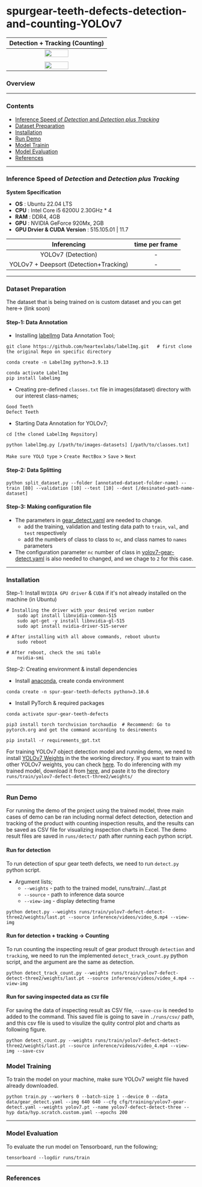 # spurgear-teeth-defects-detection-and-counting-YOLOv7

|    Detection + Tracking (Counting)       | 
|            :---:          | 
|    	<img src="https://github.com/ThuraTunScibotics/spurgear-teeth-defects-detection-and-tracking-with-YOLOv7-DeepSort/blob/main/assets/detect_track_count_2.gif" height="50%" width="50%">	     | 
|			|				|
|      <img src="https://github.com/ThuraTunScibotics/spurgear-teeth-defects-detection-and-tracking-with-YOLOv7-DeepSort/blob/main/assets/detect_track_count_1.gif" height="50%" width="50%">       | 


### Overview


-------------------------------------------------------------
### Contents

* [Inference Speed of _Detection_ and _Detection plus Tracking_](#inference-speed-of-detection-and-detection-plus-tracking)  
* [Dataset Preparation](#dataset-preparation)
* [Installation](#installation)
* [Run Demo](#run-demo)
* [Model Trainin](#model-training)
* [Model Evaluation](#model-evaluation)
* [References](#references)

-------------------------------------------------------------
### Inference Speed of _Detection_ and _Detection plus Tracking_

**System Specification**
* **OS** : Ubuntu 22.04 LTS
* **CPU** : Intel Core i5 6200U 2.30GHz * 4
* **RAM** : DDR4, 4GB 
* **GPU** : NVIDIA GeForce 920Mx, 2GB
* **GPU Drvier & CUDA Version** : 515.105.01 | 11.7

|     Inferencing       |      time per frame       | 
|        :---:          |     :---:      | 
| YOLOv7 (Detection)                |       -        | 
| YOLOv7 + Deepsort (Detection+Tracking)    |       -        | 

-----------------------------------------------------------
### Dataset Preparation
The dataset that is being trained on is custom dataset and you can get here-> (link soon)

#### Step-1: Data Annotation

* Installing [labelImg](https://github.com/heartexlabs/labelImg) Data Annotation Tool;
```
git clone https://github.com/heartexlabs/labelImg.git   # first clone the original Repo on specific directory

conda create -n LabelImg python=3.9.13

conda activate LabelImg
pip install labelimg
```
* Creating pre-defined `classes.txt` file in images(dataset) directory with our interest class-names;
```
Good Teeth
Defect Teeth
```
* Starting Data Annotation for YOLOv7;

```
cd [the cloned LabelImg Repsitory]

python labelImg.py [/path/to/images-datasets] [/path/to/classes.txt]
```
`Make sure YOLO type` > `Create RectBox` > `Save` > `Next`

#### Step-2: Data Splitting
```
python split_dataset.py --folder [annotated-dataset-folder-name] --train [80] --validation [10] --test [10] --dest [/desinated-path-name-dataset]
```
#### Step-3: Making configuration file
* The parameters in [gear_detect.yaml](https://github.com/ThuraTunScibotics/spurgear-teeth-defects-detection-and-tracking-with-YOLOv7-DeepSort/blob/main/data/gear_detect.yaml) are needed to change.
	* add the training, validation and testing data path to `train`, `val`, and `test` respectively 
	* add the numbers of class to class to `nc`, and class names to `names` parameters
* The configuration parameter `nc` number of class in [yolov7-gear-detect.yaml](https://github.com/ThuraTunScibotics/spurgear-teeth-defects-detection-and-tracking-with-YOLOv7-DeepSort/blob/main/cfg/training/yolov7-gear-detect.yaml) is also needed to changed, and we chage to `2` for this case.
----------------------------------------------------

### Installation
Step-1: Install `NVIDIA GPU driver` & `CUDA` if it's not already installed on the machine (in Ubuntu)
```
# Installing the driver with your desired verion number
	sudo apt install libnvidia-common-515
	sudo apt-get -y install libnvidia-gl-515
	sudo apt install nvidia-driver-515-server
	
# After installing with all above commands, reboot ubuntu
	sudo reboot
	
# After reboot, check the smi table
	nvidia-smi	
```

Step-2: Creating environment & install dependencies
* Install [anaconda](https://www.anaconda.com/), create conda environment
```
conda create -n spur-gear-teeth-defects python=3.10.6 
```

* Install PyTorch & required packages
```
conda activate spur-gear-teeth-defects

pip3 install torch torchvision torchaudio  # Recommend: Go to pytorch.org and get the command according to desirements

pip install -r requirements_gpt.txt
```
For training YOLOv7 object detection model and running demo, we need to install [YOLOv7 Weights](https://drive.google.com/file/d/19zlzP6T3aBoR7ZvTXbrWaGquBa9Tx5q0/view?usp=sharing) in the the working directory. If you want to train with other YOLOv7 weights, you can check [here](). To do inferencing with my trained model, download it from [here](https://drive.google.com/file/d/1yfpfoOt8XkpwrSOkvZteVg3_iJoq51Gl/view?usp=share_link), and paste it to the directory `runs/train/yolov7-defect-detect-three2/weights/`

----------------------------------------------

### Run Demo
For running the demo of the project using the trained model, three main cases of demo can be ran including normal defect detection, detection and tracking of the product with counting inspection results, and the results can be saved as CSV file for visualizing inspection charts in Excel. The demo result files are saved in `runs/detect/` path after running each python script.

#### Run for detection
To run detection of spur gear teeth defects, we need to run `detect.py` python script.
* Argument lists;
   * `--weights` - path to the trained model, runs/train/.../last.pt
   * `--source` - path to inference data source
   * `--view-img` - display detecting frame
	
```
python detect.py --weights runs/train/yolov7-defect-detect-three2/weights/last.pt --source inference/videos/video_6.mp4 --view-img
```

#### Run for detection + tracking -> Counting
To run counting the inspecting result of gear product through `detection` and `tracking`, we need to run the implemented `detect_track_count.py` python script, and the argument are the same as detection. 
   
```
python detect_track_count.py --weights runs/train/yolov7-defect-detect-three2/weights/last.pt --source inference/videos/video_4.mp4 --view-img
```

#### Run for saving inspected data as `CSV` file
For saving the data of inspecting result as CSV file, `--save-csv` is needed to added to the command. This saved file is going to save in `./runs/csv/` path, and this csv file is used to visulize the qulity control plot and charts as following figure.
```
python detect_count.py --weights runs/train/yolov7-defect-detect-three2/weights/last.pt --source inference/videos/video_4.mp4 --view-img --save-csv
```

### Model Training

To train the model on your machine, make sure YOLOv7 weight file haved already downloaded.
```
python train.py --workers 0 --batch-size 1 --device 0 --data data/gear_detect.yaml --img 640 640 --cfg cfg/training/yolov7-gear-detect.yaml --weights yolov7.pt --name yolov7-defect-detect-three --hyp data/hyp.scratch.custom.yaml --epochs 200
```


------------------------------------------------------------

### Model Evaluation
To evaluate the run model on Tensorboard, run the following;
```
tensorboard --logdir runs/train
```

-------------------------------------------------------

### References

